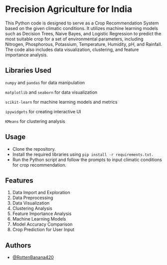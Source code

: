 
# Precision Agriculture for India

This Python code is designed to serve as a Crop Recommendation System based on the given climatic conditions. It utilizes machine learning models such as Decision Trees, Naive Bayes, and Logistic Regression to predict the most suitable crop for a set of environmental parameters, including Nitrogen, Phosphorous, Potassium, Temperature, Humidity, pH, and Rainfall. The code also includes data visualization, clustering, and feature importance analysis.

## Libraries Used

`numpy` and `pandas` for data manipulation 

`matplotlib` and `seaborn` for data visualization

`scikit-learn` for machine learning models and metrics

`ipywidgets` for creating interactive UI

`KMeans` for clustering analysis
## Usage

- Clone the repository.
- Install the required libraries using `pip install -r requirements.txt.`
- Run the Python script and follow the prompts to input climatic conditions for crop recommendation.


## Features

1. Data Import and Exploration
2. Data Preprocessing
3. Data Visualization
4. Clustering Analysis
5. Feature Importance Analysis
6. Machine Learning Models
7. Model Accuracy Comparison
8. Crop Prediction for User Input


## Authors

- [@RottenBanana420](https://github.com/RottenBanana420)
